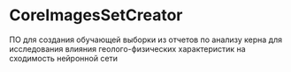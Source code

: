 # CoreImagesSetCreator
ПО для создания обучающей выборки из отчетов по анализу керна для исследования влияния геолого-физических характеристик на сходимость нейронной сети
